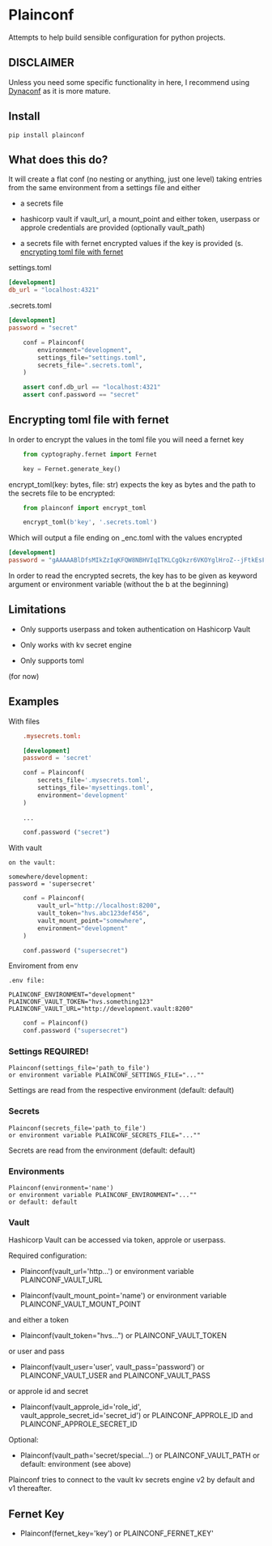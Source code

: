 # Plainconf

Attempts to help build sensible configuration for python projects.

## DISCLAIMER

Unless you need some specific functionality in here, 
I recommend using [Dynaconf](https://www.dynaconf.com/) as it is more mature.


## Install 

```shell
pip install plainconf
```


## What does this do?

It will create a flat conf (no nesting or anything, just one level) 
taking entries from the same environment from
a settings file and either

 * a secrets file

 * hashicorp vault if vault_url, a mount_point and either token, 
   userpass or approle credentials are provided (optionally vault_path)
 
 * a secrets file with fernet encrypted values if the key is provided 
   (s. [encrypting toml file with fernet](#markdown-header-encrypting-toml-file-with-fernet)


settings.toml
``` toml
[development]
db_url = "localhost:4321"
```


.secrets.toml
``` toml
[development]
password = "secret"
``` 


``` python
    conf = Plainconf(
        environment="development",
        settings_file="settings.toml",
        secrets_file=".secrets.toml",
    )

    assert conf.db_url == "localhost:4321"
    assert conf.password == "secret"

``` 


## Encrypting toml file with fernet

In order to encrypt the values in the toml file you will need a fernet key

``` python
    from cyptography.fernet import Fernet

    key = Fernet.generate_key()
```

encrypt_toml(key: bytes, file: str) expects the key as bytes and the path to the secrets file to
be encrypted:

``` python
    from plainconf import encrypt_toml

    encrypt_toml(b'key', '.secrets.toml')
```
Which will output a file ending on \_enc.toml with the values encrypted

``` toml
[development]
password = "gAAAAABlDfsMIkZzIqKFQW8NBHVIqITKLCgQkzr6VKOYglHroZ--jFtkEsFr3feqSL1WCWy7gdlhvjHkBmx_JjQxKYKiqNge0A=="
```

In order to read the encrypted secrets, the key has to be given as 
keyword argument or environment variable (without the b at the beginning)


## Limitations

* Only supports userpass and token authentication on Hashicorp Vault

* Only works with kv secret engine

* Only supports toml

(for now)


## Examples

With files

``` toml
    .mysecrets.toml:

    [development]
    password = 'secret'
```

``` python
    conf = Plainconf(
        secrets_file='.mysecrets.toml', 
        settings_file='mysettings.toml',
        environment='development'
    )
    
    ...

    conf.password ("secret")
```
 

With vault

    on the vault:
    
    somewhere/development:
    password = 'supersecret'


``` python
    conf = Plainconf(
        vault_url="http://localhost:8200",
        vault_token="hvs.abc123def456",
        vault_mount_point="somewhere",
        environment="development"
    )

    conf.password ("supersecret")
```


Enviroment from env

    .env file:

    PLAINCONF_ENVIRONMENT="development"
    PLAINCONF_VAULT_TOKEN="hvs.something123"
    PLAINCONF_VAULT_URL="http://development.vault:8200"

``` python
    conf = Plainconf()
    conf.password ("supersecret")
```
 
### Settings REQUIRED!

    Plainconf(settings_file='path_to_file')
    or environment variable PLAINCONF_SETTINGS_FILE="...""

Settings are read from the respective environment (default: default)

### Secrets 

    Plainconf(secrets_file='path_to_file')
    or environment variable PLAINCONF_SECRETS_FILE="...""

Secrets are read from the environment (default: default)

### Environments

    Plainconf(environment='name')
    or environment variable PLAINCONF_ENVIRONMENT="...""
    or default: default

### Vault

Hashicorp Vault can be accessed via token, approle or userpass.

Required configuration:

* Plainconf(vault_url='http...') 
  or environment variable PLAINCONF_VAULT_URL

* Plainconf(vault_mount_point='name')
  or environment variable PLAINCONF_VAULT_MOUNT_POINT

and either a token 

* Plainconf(vault_token="hvs...") 
  or PLAINCONF_VAULT_TOKEN

or user and pass

* Plainconf(vault_user='user', vault_pass='password') 
  or PLAINCONF_VAULT_USER and PLAINCONF_VAULT_PASS

or approle id and secret

* Plainconf(vault_approle_id='role_id', vault_approle_secret_id='secret_id')
  or PLAINCONF_APPROLE_ID and PLAINCONF_APPROLE_SECRET_ID

Optional:

* Plainconf(vault_path='secret/special...')
  or PLAINCONF_VAULT_PATH
  or default: environment (see above)

Plainconf tries to connect to the vault kv secrets engine v2 by default 
and v1 thereafter.


## Fernet Key

* Plainconf(fernet_key='key')
  or PLAINCONF_FERNET_KEY'